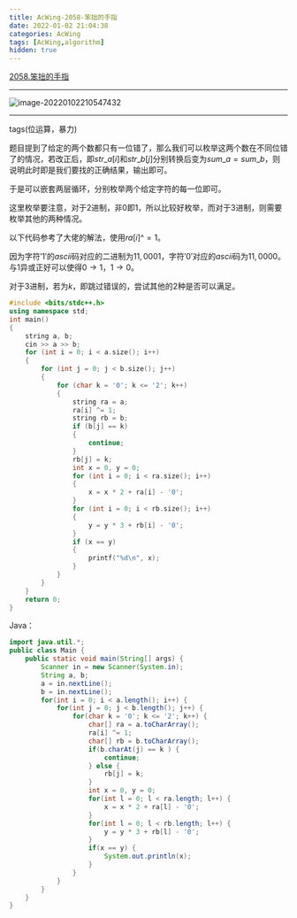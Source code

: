 ```yaml
---
title: AcWing-2058-笨拙的手指
date: 2022-01-02 21:04:38
categories: AcWing
tags: [AcWing,algorithm]
hidden: true
---
```


[2058.笨拙的手指](https://www.acwing.com/problem/content/description/2060/)

<hr/>

![image-20220102210547432](https://gitee.com/cao_ziqiang/img/raw/master/20220102210547.png)

<hr/>

tags(位运算，暴力)

题目提到了给定的两个数都只有一位错了，那么我们可以枚举这两个数在不同位错了的情况，若改正后，即$str\_a[i]$和$str\_b[j]$分别转换后变为$sum\_a = sum\_b$，则说明此时即是我们要找的正确结果，输出即可。

于是可以嵌套两层循环，分别枚举两个给定字符的每一位即可。

这里枚举要注意，对于$2$进制，非$0$即$1$，所以比较好枚举，而对于$3$进制，则需要枚举其他的两种情况。

以下代码参考了大佬的解法，使用$ra[i] \text{^}=1$。

因为字符$'1'$的$ascii$码对应的二进制为$11,0001$，字符$'0'$对应的$ascii$码为$11,0000$。与$1$异或正好可以使得$0 \rightarrow1$，$1\rightarrow0$。

对于$3$进制，若为$k$，即跳过错误的，尝试其他的$2$种是否可以满足。

```cpp
#include <bits/stdc++.h>
using namespace std;
int main()
{
    string a, b;
    cin >> a >> b;
    for (int i = 0; i < a.size(); i++)
    {
        for (int j = 0; j < b.size(); j++)
        {
            for (char k = '0'; k <= '2'; k++)
            {
                string ra = a;
                ra[i] ^= 1;
                string rb = b;
                if (b[j] == k)
                {
                    continue;
                }
                rb[j] = k;
                int x = 0, y = 0;
                for (int i = 0; i < ra.size(); i++)
                {
                    x = x * 2 + ra[i] - '0';
                }
                for (int i = 0; i < rb.size(); i++)
                {
                    y = y * 3 + rb[i] - '0';
                }
                if (x == y)
                {
                    printf("%d\n", x);
                }
            }
        }
    }
    return 0;
}
```

Java：

```java
import java.util.*;
public class Main {
    public static void main(String[] args) {
        Scanner in = new Scanner(System.in);
        String a, b;
        a = in.nextLine();
        b = in.nextLine();
        for(int i = 0; i < a.length(); i++) {
            for(int j = 0; j < b.length(); j++) {
                for(char k = '0'; k <= '2'; k++) {
                    char[] ra = a.toCharArray();
                    ra[i] ^= 1;
                    char[] rb = b.toCharArray(); 
                    if(b.charAt(j) == k ) {
                        continue;
                    } else {
                        rb[j] = k;
                    }
                    int x = 0, y = 0;
                    for(int l = 0; l < ra.length; l++) {
                        x = x * 2 + ra[l] - '0'; 
                    }
                    for(int l = 0; l < rb.length; l++) {
                        y = y * 3 + rb[l] - '0';
                    }
                    if(x == y) {
                        System.out.println(x);
                    }
                }
            }
        }
    } 
}
```

